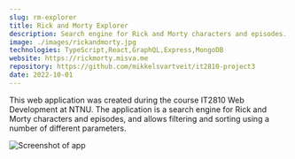 ```yaml
---
slug: rm-explorer
title: Rick and Morty Explorer
description: Search engine for Rick and Morty characters and episodes.
image: ./images/rickandmorty.jpg
technologies: TypeScript,React,GraphQL,Express,MongoDB
website: https://rickmorty.misva.me
repository: https://github.com/mikkelsvartveit/it2810-project3
date: 2022-10-01
---
```


This web application was created during the course IT2810 Web Development at NTNU. The application is a search engine for Rick and Morty characters and episodes, and allows filtering and sorting using a number of different parameters.

![Screenshot of app](https://user-images.githubusercontent.com/30391413/198878503-092961db-eb9f-4fe6-a7bc-8d9ca71a5bee.png)
